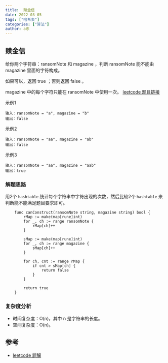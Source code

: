 ```yaml
---
title:  赎金信
date: 2022-03-05
tags: ["哈希表"]
categories: ["算法"]
author: a东
---
```


##  赎金信
给你两个字符串：ransomNote 和 magazine ，判断 ransomNote 能不能由 magazine 里面的字符构成。

如果可以，返回 true ；否则返回 false 。

magazine 中的每个字符只能在 ransomNote 中使用一次。
[ leetcode 题目链接](https://leetcode-cn.com/problems/ransom-note/)

示例1
```
输入：ransomNote = "a", magazine = "b"
输出：false
```

示例2
```
输入：ransomNote = "aa", magazine = "ab"
输出：false
```
<!-- more -->

示例3
```
输入：ransomNote = "aa", magazine = "aab"
输出：true
```

### 解题思路
用2个 `hashtable` 统计每个字符串中字符出现的次数，然后比较2个 `hashtable` 来判断能不能满足题目要求即可。

```cgo
    func canConstruct(ransomNote string, magazine string) bool {
        rMap := make(map[rune]int)
        for _, ch := range ransomNote {
            rMap[ch]++
        }
    
        sMap := make(map[rune]int)
        for _, ch := range magazine {
            sMap[ch]++
        }
    
        for ch, cnt := range rMap {
            if cnt > sMap[ch] {
                return false
            }
        }
    
        return true
    }
```


### 复杂度分析
- 时间复杂度：O(n)，其中 n 是字符串的长度。
- 空间复杂度：O(n)。

## 参考
* [leetcode 题解](https://leetcode-cn.com/problems/ransom-note/solution/shu-jin-xin-by-leetcode-solution-ji8a/)






